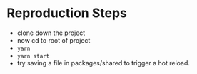 # Reproduction Steps

* clone down the project
* now cd to root of project
* `yarn`
* `yarn start`
* try saving a file in packages/shared to trigger a hot reload.